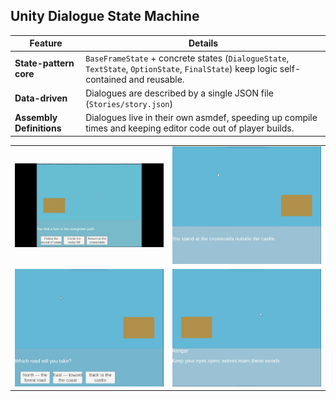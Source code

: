 ## Unity Dialogue State Machine

| Feature | Details |
|---------|---------|
| **State-pattern core** | `BaseFrameState` + concrete states (`DialogueState`, `TextState`, `OptionState`, `FinalState`) keep logic self-contained and reusable. |
| **Data-driven** | Dialogues are described by a single JSON file (`Stories/story.json`)
| **Assembly Definitions** | Dialogues live in their own asmdef, speeding up compile times and keeping editor code out of player builds. |

| |  |
|----|----|
![](Screenshots/choice.gif) | ![](Screenshots/Screenshot_1.png) |
 ![](Screenshots/Screenshot_2.png) | ![](Screenshots/Screenshot_3.png) 

